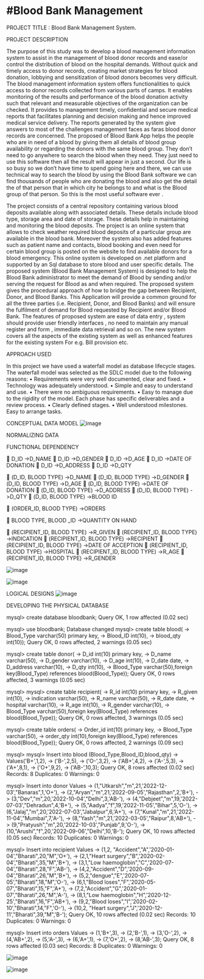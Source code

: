 
# #Blood Bank Management


PROJECT TITLE :  Blood Bank Management System.


PROJECT DESCRIPTION

The purpose of this study was to develop a blood management information system to assist in the management of blood donor records and ease/or control the distribution of blood on the hospital demands. Without quick and timely access to donor records, creating market strategies for blood donation, lobbying and sensitization of blood donors becomes very difficult. The blood management information system offers functionalities to quick access to donor records collected from various parts of camps. It enables monitoring of the results and performance of the blood donation activity such that relevant and measurable objectives of the organization can be checked. It provides to management timely, confidential and secure medical reports that facilitates planning and decision making and hence improved medical service delivery. The reports generated by the system give answers to most of the challenges management faces as faras blood donor records are concerned.
The proposed of Blood Bank App helps the people who are in need of a blood by giving them all details of blood group availability or regarding the donors with the same blood group. They don’t need to go anywhere to search the blood when they need. They just need to use this software then all the result will appear in just a second. Our life is so busy so we don’t have time to spend going here and there, we can use technical way to search the blood by using the Blood Bank software we can find thousands of people who are donating the blood and also get the detail the of that person that in which city he belongs to and what is the Blood group of that person. So this is the most useful software ever .

The project consists of a central repository containing various blood deposits available along with associated details. These details include blood type, storage area and date of storage. These details help in maintaining and monitoring the blood deposits. The project is an online system that allows to check weather required blood deposits of a particular group are available in the blood bank. Moreover the system also has added features such as patient name and contacts, blood booking and even need for certain blood group is posted on the website to find available donors for a blood emergency. This online system is developed on .net platform and supported by an Sql database to store blood and user specific details.
The proposed system (Blood Bank Management System) is designed to help the Blood Bank administrator to meet the demand of Blood by sending and/or serving the request for Blood as and when required. The proposed system gives the procedural approach of how to bridge the gap between Recipient, Donor, and Blood Banks. This Application will provide a common ground for all the three parties (i.e. Recipient, Donor, and Blood Banks) and will ensure the fulfilment of demand for Blood requested by Recipient and/or Blood Bank. The features of proposed system are ease of data entry , system should provide user friendly interfaces , no need to maintain any manual register and form , immediate data retrieval and so on. The new system covers all the aspects of the existing system as well as enhanced features for the existing system For e.g. Bill provision etc.

APPROACH USED

In this project we have used a waterfall model as database lifecycle stages. The waterfall model was selected as the SDLC model due to the following reasons:
•	Requirements were very well documented, clear and fixed.
•	Technology was adequately understood.
•	Simple and easy to understand and use.
•	There were no ambiguous requirements.
•	Easy to manage due to the rigidity of the model. Each phase has specific deliverables and a review process.
•	Clearly defined stages.
•	Well understood milestones. Easy to arrange tasks.
 


CONCEPTUAL DATA MODEL
![image](https://user-images.githubusercontent.com/77065085/168370279-fb7fe405-21d6-4972-94f4-5f054f5faa17.png)

 


NORMALIZING DATA

 FUNCTIONAL DEPENDENCY
      
	D_ID ->D_NAME
	D_ID ->D_GENDER
	D_ID ->D_AGE
	D_ID ->DATE OF DONATION
	D_ID ->D_ADDRESS
	D_ID ->D_QTY

	(D_ID, BLOOD TYPE) ->D_NAME
	(D_ID, BLOOD TYPE) ->D_GENDER
	(D_ID, BLOOD TYPE) ->D_AGE
	(D_ID, BLOOD TYPE) ->DATE OF DONATION
	(D_ID, BLOOD TYPE) ->D_ADDRESS
	(D_ID, BLOOD TYPE) ->D_QTY
	(D_ID, BLOOD TYPE) ->BLOOD ID

	(ORDER_ID, BLOOD TYPE) ->ORDERS

	BLOOD TYPE, BLOOD _ID ->QUANTITY ON HAND

	(RECIPIENT_ID, BLOOD TYPE) ->R_GIVEN
	(RECIPIENT_ID, BLOOD TYPE) ->INDICATION
	(RECIPIENT_ID, BLOOD TYPE) ->RECIPIENT
	(RECIPIENT_ID, BLOOD TYPE) ->DATE OF ACCEPTION
	(RECIPIENT_ID, BLOOD TYPE) ->HOSPITAL
	(RECIPIENT_ID, BLOOD TYPE) ->R_AGE
	(RECIPIENT_ID, BLOOD TYPE) ->R_GENDER

 
![image](https://user-images.githubusercontent.com/77065085/168370838-bfc7ebae-983e-4037-bc8f-2beb4abf276a.png)

 
![image](https://user-images.githubusercontent.com/77065085/168371245-96dbb742-76d5-4dbe-a42a-9896d2f5c3e4.png)

LOGICAL  DESIGNS
![image](https://user-images.githubusercontent.com/77065085/168371765-e52b9be4-676a-4ae0-b040-557dcf16ff69.png)


 


DEVELOPING THE PHYSICAL DATABASE

mysql> create database bloodbank;
Query OK, 1 row affected (0.02 sec)

mysql> use bloodbank;
Database changed
mysql> create table blood(
    ->        Blood_Type varchar(50) primary key,
    ->        Blood_ID int(10),
    ->        blood_qty int(10));
Query OK, 0 rows affected, 2 warnings (0.05 sec)

mysql> create table donor(
    ->        D_id int(10) primary key,
    ->        D_name varchar(50),
    ->        D_gender varchar(10),
    ->        D_age int(10),
    ->        D_date date,
    ->        D_address varchar(10),
    ->        D_qty int(10),
    ->  Blood_Type varchar(50),foreign key(Blood_Type) references blood(Blood_Type));
Query OK, 0 rows affected, 3 warnings (0.05 sec)

mysql>
mysql> create table recipient(
    ->        R_id int(10) primary key,
    ->        R_given int(10),
    ->        indication varchar(50),
    ->        R_name varchar(50),
    ->        R_date date,
    ->        hospital varchar(10),
    ->        R_age int(10),
    ->        R_gender varchar(10),
    ->        Blood_Type varchar(50),foreign key(Blood_Type) references blood(Blood_Type));
Query OK, 0 rows affected, 3 warnings (0.05 sec)

mysql> create table orders(
    ->        Order_id int(10) primary key,
    ->        Blood_Type varchar(50),
    ->        order_qty int(10),foreign key(Blood_Type) references blood(Blood_Type));
Query OK, 0 rows affected, 2 warnings (0.09 sec)

mysql>
mysql> Insert into blood (Blood_Type,Blood_ID,blood_qty)
    -> Values('B+',1,2),
    -> ('B-',2,5),
    -> ('O-',3,2),
    -> ('AB+',4,2),
    -> ('A-',5,3),
    -> ('A+',8,1),
    -> ('O+',9,2),
    -> ('AB-',10,3);
Query OK, 8 rows affected (0.02 sec)
Records: 8  Duplicates: 0  Warnings: 0

mysql> Insert into donor Values
    ->       (1,"Utkarsh","m",21,'2022-12-03',"Banaras",1,'O+'),
    -> (2,"Aryan","m",21,'2022-09-05',"Rajasthan",2,'B+'),
    -> (3,"Dev","m",20,'2022-10-04',"Delhi",3,'AB-'),
    -> (4,"Debjeet","m",19,'2022-07-03',"Dehradun",4,'B+'),
    -> (5,"Aadya","f",19,'2022-11-05',"Bihar",5,'O-'),
    -> (6,"Jalaj","m",20,'2022-07-03',"Jabalpur",6,'A+'),
    -> (7,"Kunal","m",21,'2022-11-04',"Mumbai",7,'A-'),
    -> (8,"Yash","m",21,'2022-03-05',"Raipur",8,'AB+'),
    -> (9,"Pratyush","m",20,'2022-10-03',"Punjab",9,'O-'),
    -> (10,"Arushi","f",20,'2022-09-06',"Delhi",10,'B-');
Query OK, 10 rows affected (0.05 sec)
Records: 10  Duplicates: 0  Warnings: 0

mysql> Insert into recipient Values
    ->       (1,2, "Accident","A",'2020-01-04',"Bharati",20,"M",'O+'),
    -> (2,1,"Heart surgery","B",'2020-02-04',"Bharati",35,"M",'B+'),
    -> (3,1,"Low haemoglobin","C",'2020-07-04',"Bharati",28,"F",'AB-'),
    -> (4,2,"Accident","D",'2020-09-04',"Bharati",26,"M",'B+'),
    -> (5,2,"dengue","E",'2020-07-05',"Bharati",18,"M",'O-'),
    -> (6,1,"Blood loses","F",'2020-05-07',"Bharati",15,"F",'A+'),
    -> (7,2,"Accident","G",'2020-01-07',"Bharati",26,"M",'A-'),
    -> (8,1,"Low haemoglobin","H",'2020-12-25',"Bharati",16,"F",'AB+'),
    -> (9,2,"Blood loses","I",'2020-02-10',"Bharati",14,"F",'O-'),
    -> (10,2, "Heart surgery","J",'2020-12-11',"Bharati",39,"M",'B-');
Query OK, 10 rows affected (0.02 sec)
Records: 10  Duplicates: 0  Warnings: 0

mysql> Insert into orders Values
    -> (1,'B+',3),
    -> (2,'B-',1),
    -> (3,'O-',2),
    -> (4,'AB+',2),
    -> (5,'A-',3),
    -> (6,'A+',1),
    -> (7,'O+',2),
    -> (8,'AB-',3);
Query OK, 8 rows affected (0.03 sec)
Records: 8  Duplicates: 0  Warnings: 0

![image](https://user-images.githubusercontent.com/77065085/168372612-f9410255-2816-405e-a741-7b7327011084.png)

 ![image](https://user-images.githubusercontent.com/77065085/168372902-5f8837e7-5421-43e8-945d-9f9c4fda6b75.png)

 
